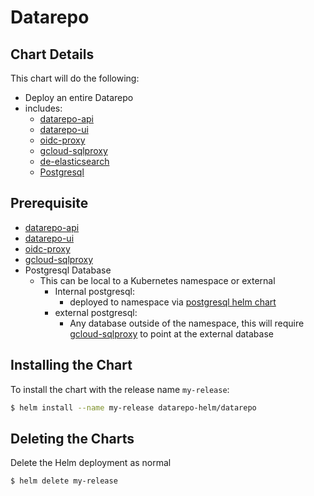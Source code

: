 # Datarepo

## Chart Details
This chart will do the following:
- Deploy an entire Datarepo
- includes:
  - [datarepo-api](https://github.com/broadinstitute/datarepo-helm/tree/master/charts/datarepo-api)
  - [datarepo-ui](https://github.com/broadinstitute/datarepo-helm/tree/master/charts/datarepo-ui)
  - [oidc-proxy](https://github.com/broadinstitute/datarepo-helm/tree/master/charts/oidc-proxy)
  - [gcloud-sqlproxy](https://github.com/broadinstitute/datarepo-helm/tree/master/charts/gcloud-sqlproxy)
  - [de-elasticsearch](https://github.com/broadinstitute/datarepo-helm/tree/master/charts/de-elasticsearch)  
  - [Postgresql](https://github.com/helm/charts/tree/master/stable/postgresql)

## Prerequisite
- [datarepo-api](https://github.com/broadinstitute/datarepo-helm/tree/master/charts/datarepo-api)
- [datarepo-ui](https://github.com/broadinstitute/datarepo-helm/tree/master/charts/datarepo-ui)
- [oidc-proxy](https://github.com/broadinstitute/datarepo-helm/tree/master/charts/oidc-proxy)
- [gcloud-sqlproxy](https://github.com/broadinstitute/datarepo-helm/tree/master/charts/gcloud-sqlproxy)
- Postgresql Database
  - This can be local to a Kubernetes namespace or external
    - Internal postgresql:
      - deployed to namespace via [postgresql helm chart](https://github.com/helm/charts/tree/master/stable/postgresql)
    - external  postgresql:
      - Any database outside of the namespace, this will require [gcloud-sqlproxy](https://github.com/broadinstitute/datarepo-helm/tree/master/charts/gcloud-sqlproxy) to point at the external database


## Installing the Chart

To install the chart with the release name `my-release`:

```bash
$ helm install --name my-release datarepo-helm/datarepo
```

## Deleting the Charts

Delete the Helm deployment as normal

```
$ helm delete my-release
```
